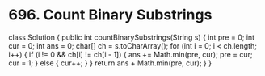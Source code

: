 # 696. Count Binary Substrings

class Solution { public int countBinarySubstrings\(String s\) { int pre = 0; int cur = 0; int ans = 0; char\[\] ch = s.toCharArray\(\); for \(int i = 0; i &lt; ch.length; i++\) { if \(i != 0 && ch\[i\] != ch\[i - 1\]\) { ans += Math.min\(pre, cur\); pre = cur; cur = 1; } else { cur++; } } return ans + Math.min\(pre, cur\); } }

